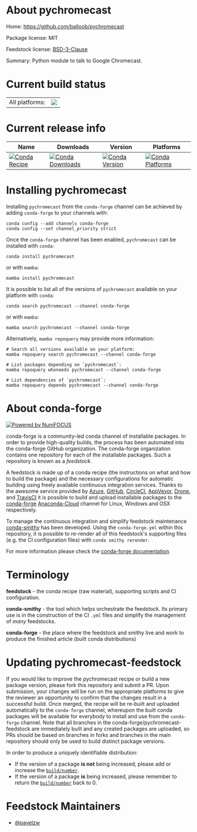 About pychromecast
==================

Home: https://github.com/balloob/pychromecast

Package license: MIT

Feedstock license: [BSD-3-Clause](https://github.com/conda-forge/pychromecast-feedstock/blob/main/LICENSE.txt)

Summary: Python module to talk to Google Chromecast.

Current build status
====================


<table><tr><td>All platforms:</td>
    <td>
      <a href="https://dev.azure.com/conda-forge/feedstock-builds/_build/latest?definitionId=17739&branchName=main">
        <img src="https://dev.azure.com/conda-forge/feedstock-builds/_apis/build/status/pychromecast-feedstock?branchName=main">
      </a>
    </td>
  </tr>
</table>

Current release info
====================

| Name | Downloads | Version | Platforms |
| --- | --- | --- | --- |
| [![Conda Recipe](https://img.shields.io/badge/recipe-pychromecast-green.svg)](https://anaconda.org/conda-forge/pychromecast) | [![Conda Downloads](https://img.shields.io/conda/dn/conda-forge/pychromecast.svg)](https://anaconda.org/conda-forge/pychromecast) | [![Conda Version](https://img.shields.io/conda/vn/conda-forge/pychromecast.svg)](https://anaconda.org/conda-forge/pychromecast) | [![Conda Platforms](https://img.shields.io/conda/pn/conda-forge/pychromecast.svg)](https://anaconda.org/conda-forge/pychromecast) |

Installing pychromecast
=======================

Installing `pychromecast` from the `conda-forge` channel can be achieved by adding `conda-forge` to your channels with:

```
conda config --add channels conda-forge
conda config --set channel_priority strict
```

Once the `conda-forge` channel has been enabled, `pychromecast` can be installed with `conda`:

```
conda install pychromecast
```

or with `mamba`:

```
mamba install pychromecast
```

It is possible to list all of the versions of `pychromecast` available on your platform with `conda`:

```
conda search pychromecast --channel conda-forge
```

or with `mamba`:

```
mamba search pychromecast --channel conda-forge
```

Alternatively, `mamba repoquery` may provide more information:

```
# Search all versions available on your platform:
mamba repoquery search pychromecast --channel conda-forge

# List packages depending on `pychromecast`:
mamba repoquery whoneeds pychromecast --channel conda-forge

# List dependencies of `pychromecast`:
mamba repoquery depends pychromecast --channel conda-forge
```


About conda-forge
=================

[![Powered by
NumFOCUS](https://img.shields.io/badge/powered%20by-NumFOCUS-orange.svg?style=flat&colorA=E1523D&colorB=007D8A)](https://numfocus.org)

conda-forge is a community-led conda channel of installable packages.
In order to provide high-quality builds, the process has been automated into the
conda-forge GitHub organization. The conda-forge organization contains one repository
for each of the installable packages. Such a repository is known as a *feedstock*.

A feedstock is made up of a conda recipe (the instructions on what and how to build
the package) and the necessary configurations for automatic building using freely
available continuous integration services. Thanks to the awesome service provided by
[Azure](https://azure.microsoft.com/en-us/services/devops/), [GitHub](https://github.com/),
[CircleCI](https://circleci.com/), [AppVeyor](https://www.appveyor.com/),
[Drone](https://cloud.drone.io/welcome), and [TravisCI](https://travis-ci.com/)
it is possible to build and upload installable packages to the
[conda-forge](https://anaconda.org/conda-forge) [Anaconda-Cloud](https://anaconda.org/)
channel for Linux, Windows and OSX respectively.

To manage the continuous integration and simplify feedstock maintenance
[conda-smithy](https://github.com/conda-forge/conda-smithy) has been developed.
Using the ``conda-forge.yml`` within this repository, it is possible to re-render all of
this feedstock's supporting files (e.g. the CI configuration files) with ``conda smithy rerender``.

For more information please check the [conda-forge documentation](https://conda-forge.org/docs/).

Terminology
===========

**feedstock** - the conda recipe (raw material), supporting scripts and CI configuration.

**conda-smithy** - the tool which helps orchestrate the feedstock.
                   Its primary use is in the construction of the CI ``.yml`` files
                   and simplify the management of *many* feedstocks.

**conda-forge** - the place where the feedstock and smithy live and work to
                  produce the finished article (built conda distributions)


Updating pychromecast-feedstock
===============================

If you would like to improve the pychromecast recipe or build a new
package version, please fork this repository and submit a PR. Upon submission,
your changes will be run on the appropriate platforms to give the reviewer an
opportunity to confirm that the changes result in a successful build. Once
merged, the recipe will be re-built and uploaded automatically to the
`conda-forge` channel, whereupon the built conda packages will be available for
everybody to install and use from the `conda-forge` channel.
Note that all branches in the conda-forge/pychromecast-feedstock are
immediately built and any created packages are uploaded, so PRs should be based
on branches in forks and branches in the main repository should only be used to
build distinct package versions.

In order to produce a uniquely identifiable distribution:
 * If the version of a package **is not** being increased, please add or increase
   the [``build/number``](https://docs.conda.io/projects/conda-build/en/latest/resources/define-metadata.html#build-number-and-string).
 * If the version of a package **is** being increased, please remember to return
   the [``build/number``](https://docs.conda.io/projects/conda-build/en/latest/resources/define-metadata.html#build-number-and-string)
   back to 0.

Feedstock Maintainers
=====================

* [@pavelzw](https://github.com/pavelzw/)

